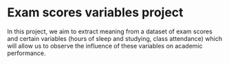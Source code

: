 # Exam scores variables project
 In this project, we aim to extract meaning from a dataset of exam scores and certain variables (hours of sleep and studying, class attendance) which will allow us to observe the influence of these variables on academic performance.
